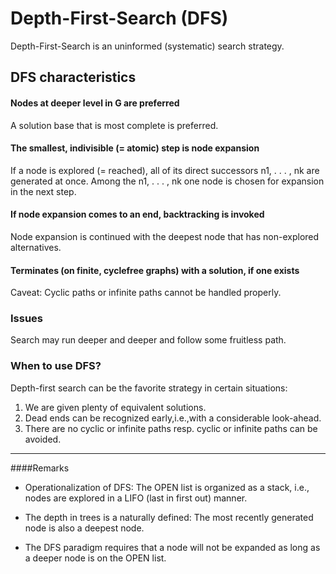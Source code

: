# Depth-First-Search (DFS)

Depth-First-Search is an uninformed (systematic) search strategy.
## DFS characteristics
#### Nodes at deeper level in G are preferred
A solution base that is most complete is preferred.

#### The smallest, indivisible (= atomic) step is node expansion
If a node is explored (= reached), all of its direct successors n1, . . . , nk 
are generated at once. Among the n1, . . . , nk one node is chosen for expansion in the next step.

#### If node expansion comes to an end, backtracking is invoked
Node expansion is continued with the deepest node that has non-explored
alternatives.

#### Terminates (on finite, cyclefree graphs) with a solution, if one exists
Caveat: Cyclic paths or infinite paths cannot be handled properly.

### Issues
Search may run deeper and deeper and follow some fruitless path.

### When to use DFS?
Depth-first search can be the favorite strategy in certain situations:

1. We are given plenty of equivalent solutions.
2. Dead ends can be recognized early,i.e.,with a considerable look-ahead.
3. There are no cyclic or infinite paths resp. cyclic or infinite paths can be avoided.

---
####Remarks 
* Operationalization of DFS: The OPEN list is organized as a stack, i.e., nodes are explored in
a LIFO (last in first out) manner.

* The depth in trees is a naturally defined: The most recently generated node is also a deepest node.

* The DFS paradigm requires that a node will not be expanded as long as a deeper node is on the OPEN list.